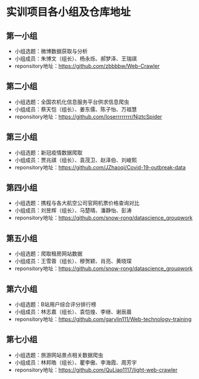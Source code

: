 # 实训项目各小组及仓库地址

## 第一小组

+ 小组选题：微博数据获取与分析
+ 小组成员：朱博文（组长）、杨永烁、郝梦泽、王瑞祺
+ reponsitory地址：https://github.com/zbbbbw/Web-Crawler

## 第二小组

+ 小组选题：全国农机化信息服务平台供求信息爬虫
+ 小组成员：蔡天恺（组长）、姜东儒、陈子怡、万祖慧
+ reponsitory地址：https://github.com/loserrrrrrrr/NjztcSpider

## 第三小组

+ 小组选题：新冠疫情数据爬取
+ 小组成员：贾兆祺（组长）、袁茂卫、赵泽伯、刘峻熙
+ reponsitory地址：https://github.com/JZhaoqi/Covid-19-outbreak-data

## 第四小组

+ 小组选题：携程与各大航空公司官网机票价格查询对比
+ 小组成员：刘昱辉（组长）、马楚晴、潘静怡、彭涛
+ reponsitory地址：https://github.com/snow-rong/datascience_groupwork

## 第五小组

+ 小组选题：爬取租房网站数据
+ 小组成员：王雪蓉（组长）、穆贺颖、肖亮、黄晓琛
+ reponsitory地址：https://github.com/snow-rong/datascience_groupwork

## 第六小组

+ 小组选题：B站用户综合评分排行榜
+ 小组成员：林志嘉（组长）、袁恺煌、李继、谢辰晨
+ reponsitory地址：https://github.com/garylin111/Web-technology-training

## 第七小组

+ 小组选题：旅游网站景点相关数据爬虫
+ 小组成员：林邦皓（组长）、瞿李傲、李海霞、周芳宇
+ reponsitory地址：https://github.com/QuLiao1117/light-web-crawler